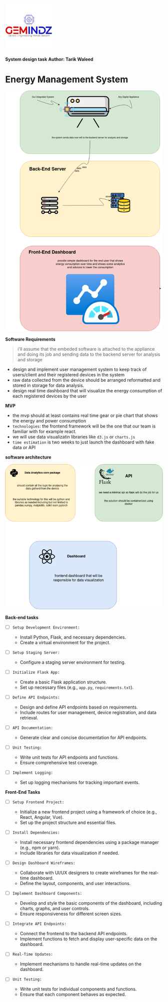 <img src="images/gemindz-logo.jpeg" width="150" height="150">

**System design task**
**Author: Tarik Waleed**
# Energy Management System
![design](images/design.png)

**Software Requirements**

>i'll assume that the embeded software is attached to the appliance and doing its job and sending data to the backend server for analysis and storage

- design and implement user management system to keep track of users/client and their registered devices in the system
- raw data collected from the device should be arranged reformatted and stored in storage for data analysis.
- design real time dashboard that will visualize the energy consumption of each registered devices by the user

**MVP**
- the mvp should at least contains real time gear or pie chart that shows the energy and power consumption
- `technologies`: the frontend framework will be the one that our team is familiar with for example react.
- we will use data visualizatin libraries like `d3.js` or `charts.js`
- `time estimation` is two weeks to just launch the dashboard with fake data or API 

**software architecture**

![alt](images/page2.jpg)

**Back-end tasks**

- [ ] `Setup Development Environment:`
  - Install Python, Flask, and necessary dependencies.
  - Create a virtual environment for the project.

- [ ] `Setup Staging Server:`
  - Configure a staging server environment for testing.

- [ ] `Initialize Flask App:`
  - Create a basic Flask application structure.
  - Set up necessary files (e.g., `app.py`, `requirements.txt`).

- [ ] `Define API Endpoints:`
  - Design and define API endpoints based on requirements.
  - Include routes for user management, device registration, and data retrieval.


- [ ] `API Documentation:`
  - Generate clear and concise documentation for API endpoints.


- [ ] `Unit Testing:`
  - Write unit tests for API endpoints and functions.
  - Ensure comprehensive test coverage.


- [ ] `Implement Logging:`
  - Set up logging mechanisms for tracking important events.

**Front-End Tasks**
- [ ] `Setup Frontend Project:`
  - Initialize a new frontend project using a framework of choice (e.g., React, Angular, Vue).
  - Set up the project structure and essential files.

- [ ] `Install Dependencies:`
  - Install necessary frontend dependencies using a package manager (e.g., npm or yarn).
  - Include libraries for data visualization if needed.


- [ ] `Design Dashboard Wireframes:`
  - Collaborate with UI/UX designers to create wireframes for the real-time dashboard.
  - Define the layout, components, and user interactions.

- [ ] `Implement Dashboard Components:`
  - Develop and style the basic components of the dashboard, including charts, graphs, and user controls.
  - Ensure responsiveness for different screen sizes.

- [ ] `Integrate API Endpoints:`
  - Connect the frontend to the backend API endpoints.
  - Implement functions to fetch and display user-specific data on the dashboard.

- [ ] `Real-Time Updates:`
  - Implement mechanisms to handle real-time updates on the dashboard.

- [ ] `Unit Testing:`
  - Write unit tests for individual components and functions.
  - Ensure that each component behaves as expected.

